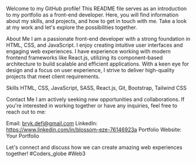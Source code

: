Welcome to my GitHub profile! This README file serves as an introduction to my portfolio as a front-end developer. Here, you will find information about my skills, and projects, and how to get in touch with me. Take a look at my work and let's explore the possibilities together.

About Me
I am a passionate front-end developer with a strong foundation in HTML, CSS, and JavaScript. I enjoy creating intuitive user interfaces and engaging web experiences. I have experience working with modern frontend frameworks like React.js, utilizing its component-based architecture to build scalable and efficient applications. With a keen eye for design and a focus on user experience, I strive to deliver high-quality projects that meet client requirements.

Skills
HTML, CSS, JavaScript, SASS, React.js, Git, Bootstrap, Tailwind CSS

Contact Me
I am actively seeking new opportunities and collaborations. If you're interested in working together or have any inquiries, feel free to reach out to me:

Email: bryk.defi@gmail.com
LinkedIn: https://www.linkedin.com/in/blossom-eze-76146923a
Portfolio Website: Your Portfolio

Let's connect and discuss how we can create amazing web experiences together!
#Coders_globe #Web3
